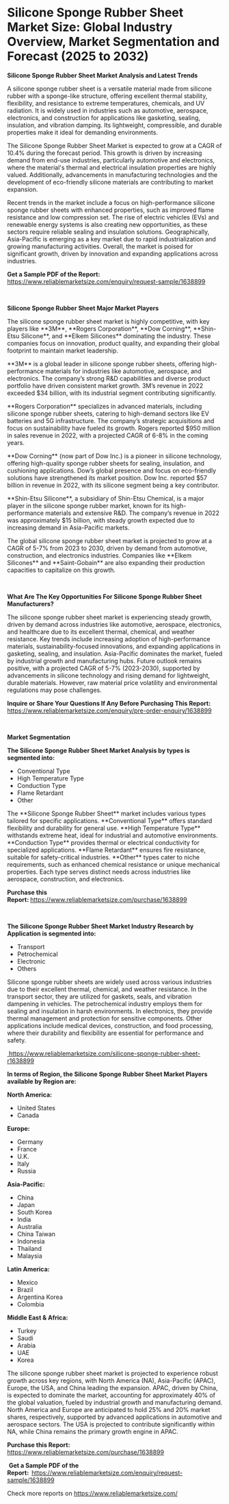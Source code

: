 <p><h1>Silicone Sponge Rubber Sheet Market Size: Global Industry Overview, Market Segmentation and Forecast (2025 to 2032)</h1></p><p><strong>Silicone Sponge Rubber Sheet Market Analysis and Latest Trends</strong></p>
<p><p>A silicone sponge rubber sheet is a versatile material made from silicone rubber with a sponge-like structure, offering excellent thermal stability, flexibility, and resistance to extreme temperatures, chemicals, and UV radiation. It is widely used in industries such as automotive, aerospace, electronics, and construction for applications like gasketing, sealing, insulation, and vibration damping. Its lightweight, compressible, and durable properties make it ideal for demanding environments.</p><p>The Silicone Sponge Rubber Sheet Market is expected to grow at a CAGR of 10.4% during the forecast period. This growth is driven by increasing demand from end-use industries, particularly automotive and electronics, where the material's thermal and electrical insulation properties are highly valued. Additionally, advancements in manufacturing technologies and the development of eco-friendly silicone materials are contributing to market expansion.</p><p>Recent trends in the market include a focus on high-performance silicone sponge rubber sheets with enhanced properties, such as improved flame resistance and low compression set. The rise of electric vehicles (EVs) and renewable energy systems is also creating new opportunities, as these sectors require reliable sealing and insulation solutions. Geographically, Asia-Pacific is emerging as a key market due to rapid industrialization and growing manufacturing activities. Overall, the market is poised for significant growth, driven by innovation and expanding applications across industries.</p></p>
<p><strong>Get a Sample PDF of the Report:&nbsp;</strong> <a href="https://www.reliablemarketsize.com/enquiry/request-sample/1638899?utm_campaign=1836&utm_medium=2&utm_source=Github&utm_content=ia&utm_term=25012025&utm_id=silicone-sponge-rubber-sheet">https://www.reliablemarketsize.com/enquiry/request-sample/1638899</a></p>
<p>&nbsp;</p>
<p><strong>Silicone Sponge Rubber Sheet Major Market Players</strong></p>
<p><p>The silicone sponge rubber sheet market is highly competitive, with key players like **3M**, **Rogers Corporation**, **Dow Corning**, **Shin-Etsu Silicone**, and **Elkem Silicones** dominating the industry. These companies focus on innovation, product quality, and expanding their global footprint to maintain market leadership.</p><p>**3M** is a global leader in silicone sponge rubber sheets, offering high-performance materials for industries like automotive, aerospace, and electronics. The company’s strong R&D capabilities and diverse product portfolio have driven consistent market growth. 3M’s revenue in 2022 exceeded $34 billion, with its industrial segment contributing significantly.</p><p>**Rogers Corporation** specializes in advanced materials, including silicone sponge rubber sheets, catering to high-demand sectors like EV batteries and 5G infrastructure. The company’s strategic acquisitions and focus on sustainability have fueled its growth. Rogers reported $950 million in sales revenue in 2022, with a projected CAGR of 6-8% in the coming years.</p><p>**Dow Corning** (now part of Dow Inc.) is a pioneer in silicone technology, offering high-quality sponge rubber sheets for sealing, insulation, and cushioning applications. Dow’s global presence and focus on eco-friendly solutions have strengthened its market position. Dow Inc. reported $57 billion in revenue in 2022, with its silicone segment being a key contributor.</p><p>**Shin-Etsu Silicone**, a subsidiary of Shin-Etsu Chemical, is a major player in the silicone sponge rubber market, known for its high-performance materials and extensive R&D. The company’s revenue in 2022 was approximately $15 billion, with steady growth expected due to increasing demand in Asia-Pacific markets.</p><p>The global silicone sponge rubber sheet market is projected to grow at a CAGR of 5-7% from 2023 to 2030, driven by demand from automotive, construction, and electronics industries. Companies like **Elkem Silicones** and **Saint-Gobain** are also expanding their production capacities to capitalize on this growth.</p></p>
<p>&nbsp;</p>
<p><strong>What Are The Key Opportunities For Silicone Sponge Rubber Sheet Manufacturers?</strong></p>
<p><p>The silicone sponge rubber sheet market is experiencing steady growth, driven by demand across industries like automotive, aerospace, electronics, and healthcare due to its excellent thermal, chemical, and weather resistance. Key trends include increasing adoption of high-performance materials, sustainability-focused innovations, and expanding applications in gasketing, sealing, and insulation. Asia-Pacific dominates the market, fueled by industrial growth and manufacturing hubs. Future outlook remains positive, with a projected CAGR of 5-7% (2023-2030), supported by advancements in silicone technology and rising demand for lightweight, durable materials. However, raw material price volatility and environmental regulations may pose challenges.</p></p>
<p><strong>Inquire or Share Your Questions If Any Before Purchasing This Report:</strong> <a href="https://www.reliablemarketsize.com/enquiry/pre-order-enquiry/1638899?utm_campaign=1836&utm_medium=2&utm_source=Github&utm_content=ia&utm_term=25012025&utm_id=silicone-sponge-rubber-sheet">https://www.reliablemarketsize.com/enquiry/pre-order-enquiry/1638899</a></p>
<p>&nbsp;</p>
<p><strong>Market Segmentation</strong></p>
<p><strong>The Silicone Sponge Rubber Sheet Market Analysis by types is segmented into:</strong></p>
<p><ul><li>Conventional Type</li><li>High Temperature Type</li><li>Conduction Type</li><li>Flame Retardant</li><li>Other</li></ul></p>
<p><p>The **Silicone Sponge Rubber Sheet** market includes various types tailored for specific applications. **Conventional Type** offers standard flexibility and durability for general use. **High Temperature Type** withstands extreme heat, ideal for industrial and automotive environments. **Conduction Type** provides thermal or electrical conductivity for specialized applications. **Flame Retardant** ensures fire resistance, suitable for safety-critical industries. **Other** types cater to niche requirements, such as enhanced chemical resistance or unique mechanical properties. Each type serves distinct needs across industries like aerospace, construction, and electronics.</p></p>
<p><strong>Purchase this Report:&nbsp;</strong><a href="https://www.reliablemarketsize.com/purchase/1638899?utm_campaign=1836&utm_medium=2&utm_source=Github&utm_content=ia&utm_term=25012025&utm_id=silicone-sponge-rubber-sheet">https://www.reliablemarketsize.com/purchase/1638899</a></p>
<p>&nbsp;</p>
<p><strong>The Silicone Sponge Rubber Sheet Market Industry Research by Application is segmented into:</strong></p>
<p><ul><li>Transport</li><li>Petrochemical</li><li>Electronic</li><li>Others</li></ul></p>
<p><p>Silicone sponge rubber sheets are widely used across various industries due to their excellent thermal, chemical, and weather resistance. In the transport sector, they are utilized for gaskets, seals, and vibration dampening in vehicles. The petrochemical industry employs them for sealing and insulation in harsh environments. In electronics, they provide thermal management and protection for sensitive components. Other applications include medical devices, construction, and food processing, where their durability and flexibility are essential for performance and safety.</p></p>
<p><a href="https://www.reliablemarketsize.com/silicone-sponge-rubber-sheet-r1638899?utm_campaign=1836&utm_medium=2&utm_source=Github&utm_content=ia&utm_term=25012025&utm_id=silicone-sponge-rubber-sheet">&nbsp;https://www.reliablemarketsize.com/silicone-sponge-rubber-sheet-r1638899</a></p>
<p><strong>In terms of Region, the Silicone Sponge Rubber Sheet Market Players available by Region are:</strong></p>
<p>
    <p> <strong> North America: </strong>
        <ul>
            <li>United States</li>
            <li>Canada</li>
        </ul>
        </p> 
    <p> <strong> Europe: </strong>
        <ul>
            <li>Germany</li>
            <li>France</li>
            <li>U.K.</li>
            <li>Italy</li>
            <li>Russia</li>
        </ul>
        </p> 
    <p> <strong> Asia-Pacific: </strong>
        <ul>
            <li>China</li>
            <li>Japan</li>
            <li>South Korea</li>
            <li>India</li>
            <li>Australia</li>
            <li>China Taiwan</li>
            <li>Indonesia</li>
            <li>Thailand</li>
            <li>Malaysia</li>
        </ul>
        </p> 
    <p> <strong> Latin America: </strong>
        <ul>
            <li>Mexico</li>
            <li>Brazil</li>
            <li>Argentina Korea</li>
            <li>Colombia</li>
        </ul>
        </p> 
    <p> <strong> Middle East & Africa: </strong>
        <ul>
            <li>Turkey</li>
            <li>Saudi</li>
            <li>Arabia</li>
            <li>UAE</li>
            <li>Korea</li>
        </ul>
    </p>
    </p>
<p><p>The silicone sponge rubber sheet market is projected to experience robust growth across key regions, with North America (NA), Asia-Pacific (APAC), Europe, the USA, and China leading the expansion. APAC, driven by China, is expected to dominate the market, accounting for approximately 40% of the global valuation, fueled by industrial growth and manufacturing demand. North America and Europe are anticipated to hold 25% and 20% market shares, respectively, supported by advanced applications in automotive and aerospace sectors. The USA is projected to contribute significantly within NA, while China remains the primary growth engine in APAC.</p></p>
<p><strong>Purchase this Report: </strong><a href="https://www.reliablemarketsize.com/purchase/1638899?utm_campaign=1836&utm_medium=2&utm_source=Github&utm_content=ia&utm_term=25012025&utm_id=silicone-sponge-rubber-sheet">https://www.reliablemarketsize.com/purchase/1638899</a></p>
<p>&nbsp;<strong>Get a Sample PDF of the Report:&nbsp;&nbsp;</strong><a href="https://www.reliablemarketsize.com/enquiry/request-sample/1638899?utm_campaign=1836&utm_medium=2&utm_source=Github&utm_content=ia&utm_term=25012025&utm_id=silicone-sponge-rubber-sheet">https://www.reliablemarketsize.com/enquiry/request-sample/1638899</a></p>
<p><strong></strong></p>
<p>Check more reports on <a href="https://www.reliablemarketsize.com/?utm_campaign=1836&utm_medium=2&utm_source=Github&utm_content=ia&utm_term=25012025&utm_id=silicone-sponge-rubber-sheet">https://www.reliablemarketsize.com/</a></p>